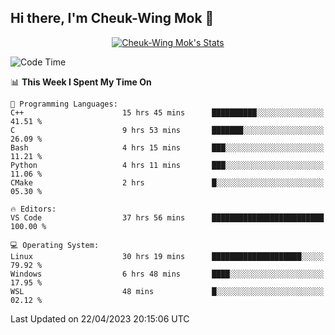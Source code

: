 ## Hi there, I'm Cheuk-Wing Mok 👋

<!--
**mozro0327/mozro0327** is a ✨ _special_ ✨ repository because its `README.md` (this file) appears on your GitHub profile.

Here are some ideas to get you started:

- 🔭 I’m currently working on ...
- 🌱 I’m currently learning ...
- 👯 I’m looking to collaborate on ...
- 🤔 I’m looking for help with ...
- 💬 Ask me about ...
- 📫 How to reach me: ...
- 😄 Pronouns: ...
- ⚡ Fun fact: ...
-->

<p align="center">
  <a href="https://github.com/mozro0327" class="rich-diff-level-one">
    <img src="https://github-readme-stats.vercel.app/api?username=mozro0327&title_color=333&text_color=777" alt="Cheuk-Wing Mok's Stats" >
    <!-- &hide=issues
    <img src="https://github-readme-stats.vercel.app/api?username=mozro0327&hide=issues&title_color=333&text_color=777" alt="Cheuk-Wing Mok's Stats" >
    -->
  </a>
</p>

<!--START_SECTION:waka-->
![Code Time](http://img.shields.io/badge/Code%20Time-1%2C438%20hrs%207%20mins-blue)

📊 **This Week I Spent My Time On** 

```text
💬 Programming Languages: 
C++                      15 hrs 45 mins      ██████████░░░░░░░░░░░░░░░   41.51 % 
C                        9 hrs 53 mins       ███████░░░░░░░░░░░░░░░░░░   26.09 % 
Bash                     4 hrs 15 mins       ███░░░░░░░░░░░░░░░░░░░░░░   11.21 % 
Python                   4 hrs 11 mins       ███░░░░░░░░░░░░░░░░░░░░░░   11.06 % 
CMake                    2 hrs               █░░░░░░░░░░░░░░░░░░░░░░░░   05.30 % 

🔥 Editors: 
VS Code                  37 hrs 56 mins      █████████████████████████   100.00 % 

💻 Operating System: 
Linux                    30 hrs 19 mins      ████████████████████░░░░░   79.92 % 
Windows                  6 hrs 48 mins       ████░░░░░░░░░░░░░░░░░░░░░   17.95 % 
WSL                      48 mins             █░░░░░░░░░░░░░░░░░░░░░░░░   02.12 % 
```


 Last Updated on 22/04/2023 20:15:06 UTC
<!--END_SECTION:waka-->
